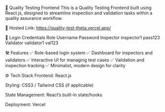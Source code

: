 🚀 Quality Testing Frontend
This is a Quality Testing Frontend built using React.js, designed to streamline inspection and validation tasks within a quality assurance workflow.

🌟 Hosted Link: https://quality-test-theta.vercel.app/

🔐 Login Credentials
Role	Username	Password
Inspector	inspector1	pass123
Validator	validator1	val123

🛠️ Features
✅ Role-based login system
✅ Dashboard for inspectors and validators
✅ Interactive UI for managing test cases
✅ Validation and inspection tracking
✅ Minimalist, modern design for clarity

⚙️ Tech Stack
Frontend: React.js

Styling: CSS3 / Tailwind CSS (if applicable)

State Management: React’s built-in state/hooks

Deployment: Vercel

